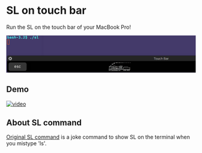 SL on touch bar
===============

Run the SL on the touch bar of your MacBook Pro!

![sample](sample.png)

## Demo

[![video](http://img.youtube.com/vi/NaWw1lWDRXc/0.jpg)](http://www.youtube.com/watch?v=NaWw1lWDRXc)


## About SL command

[Original SL command](https://github.com/mtoyoda/sl) is a joke command to show
SL on the terminal when you mistype 'ls'.
